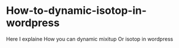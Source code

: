 # How-to-dynamic-isotop-in-wordpress
Here I explaine How you can dynamic mixitup Or isotop in wordpress
